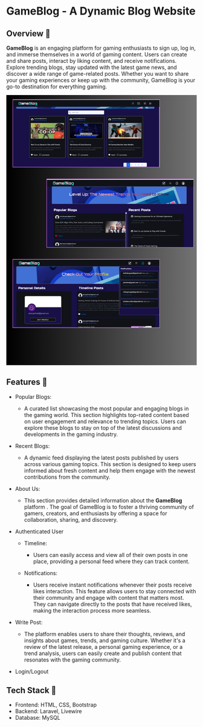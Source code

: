 # GameBlog - A Dynamic Blog Website

## Overview 📌  
**GameBlog** is an engaging platform for gaming enthusiasts to sign up, log in, and immerse themselves in a world of gaming content. Users can create and share posts, interact by liking content, and receive notifications. Explore trending blogs, stay updated with the latest game news, and discover a wide range of game-related posts. Whether you want to share your gaming experiences or keep up with the community, GameBlog is your go-to destination for everything gaming.

![Logo](overview.png)

## Features 📌  

- Popular Blogs: 
  - A curated list showcasing the most popular and engaging blogs in the gaming world. This section highlights top-rated content based on user engagement and relevance to trending topics. Users can explore these blogs to stay on top of the latest discussions and developments in the gaming industry.

- Recent Blogs:
  - A dynamic feed displaying the latest posts published by users across various gaming topics. This section is designed to keep users informed about fresh content and help them engage with the newest contributions from the community.

- About Us: 
  - This section provides detailed information about the **GameBlog** platform . The goal of GameBlog is to foster a thriving community of gamers, creators, and enthusiasts by offering a space for collaboration, sharing, and discovery.

- Authenticated User 
  - Timeline: 
    - Users can easily access and view all of their own posts in one place, providing a personal feed where they can track content.
  
  - Notifications:
    - Users receive instant notifications whenever their posts receive likes interaction. This feature allows users to stay connected with their community and engage with content that matters most. They can navigate directly to the posts that have received likes, making the interaction process more seamless.

- Write Post:
    - The platform enables users to share their thoughts, reviews, and insights about games, trends, and gaming culture. Whether it's a review of the latest release, a personal gaming experience, or a trend analysis, users can easily create and publish content that resonates with the gaming community.

- Login/Logout

 ## Tech Stack 📌
 - Frontend: HTML, CSS, Bootstrap
 - Backend: Laravel, Livewire
 - Database: MySQL